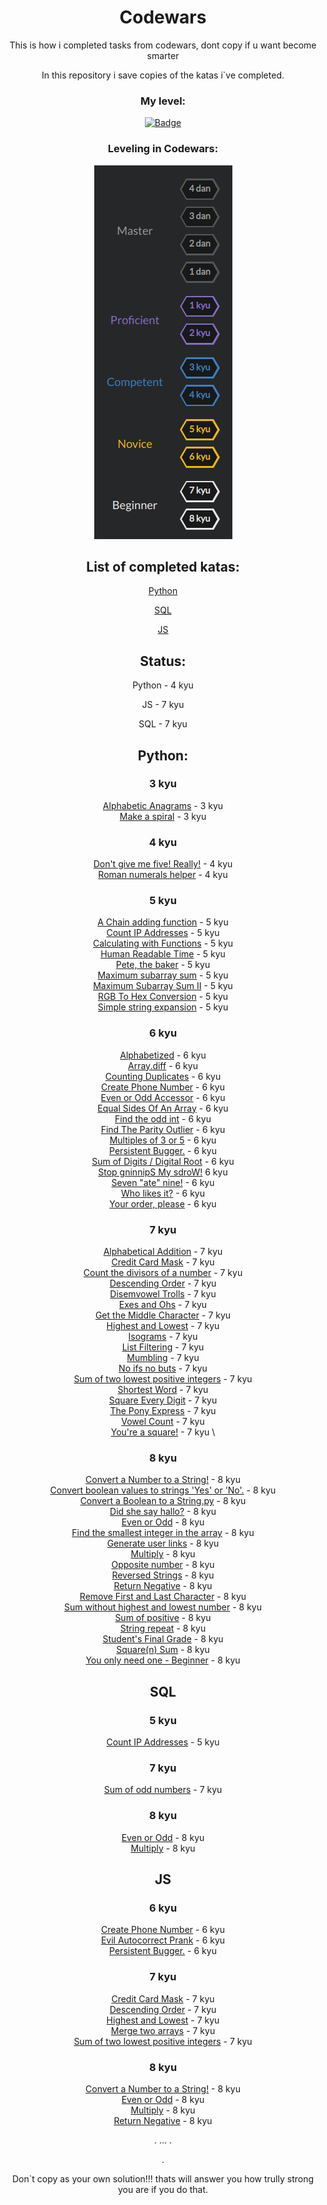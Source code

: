 <div align="center">

# Codewars

 This is how i completed tasks from codewars, dont copy if u want become smarter

In this repository i save copies of the katas i`ve completed. 



### My level:

[![Badge](https://www.codewars.com/users/FxrWhxt/badges/large)](https://www.codewars.com/users/FxrWhxt)

### Leveling in Codewars:


<img src="assets/levels.png" alt="levels">


## List of completed katas:

[Python](#python)

[SQL](#sql) 

[JS](#js)  

## Status:

Python - 4 kyu

JS - 7 kyu

SQL - 7 kyu

## Python:

### 3 kyu

[Alphabetic Anagrams](Python/Alphabetic%20Anagrams.py) - 3 kyu \
[Make a spiral](Python/Make%20a%20spiral.py) - 3 kyu

### 4 kyu

[Don't give me five! Really!](Python/Don't%20give%20me%20five!%20Really!.py) - 4 kyu \
[Roman numerals helper](Python/romannumeralshelper.py) - 4 kyu 


### 5 kyu

[A Chain adding function](Python/A%20Chain%20adding%20function.py) - 5 kyu \
[Count IP Addresses](Python/Count%20IP%20Addresses.py) - 5 kyu \
[Calculating with Functions](Python/Calculating%20with%20Functions.py) - 5 kyu \
[Human Readable Time](Python/Human%20Readable%20Time.py) - 5 kyu \
[Pete, the baker](Python/Pete,%20the%20baker.py) - 5 kyu \
[Maximum subarray sum](Python/Maximum%20subarray%20sum.py) - 5 kyu \
[Maximum Subarray Sum II](Python/Maximum%20Subarray%20Sum%20II.py) - 5 kyu \
[RGB To Hex Conversion](Python/RGB%20To%20Hex%20Conversion.py) - 5 kyu \
[Simple string expansion](Python/Simple%20string%20expansion.py) - 5 kyu 


### 6 kyu

[Alphabetized](Python/Alphabetized.py) - 6 kyu \
[Array.diff](Python/Array_diff.py) - 6 kyu \
[Counting Duplicates](Python/Counting%20Duplicates.py) - 6 kyu \
[Create Phone Number](Python/Create%20Phone%20Number.py) - 6 kyu \
[Even or Odd Accessor](Python/Even%20or%20Odd%20Accessor.py) - 6 kyu \
[Equal Sides Of An Array](Python/Equal%20Sides%20Of%20An%20Array.py) - 6 kyu \
[Find the odd int](Python/Find%20the%20odd%20int.py) - 6 kyu \
[Find The Parity Outlier](Python/Find%20The%20Parity%20Outlier.py) - 6 kyu \
[Multiples of 3 or 5](Python/Multiples%20of%203%20or%205.py) - 6 kyu \
[Persistent Bugger.](Python/Persistent%20Bugger..py) - 6 kyu \
[Sum of Digits / Digital Root](Python/Sum%20of%20Digits%20%20Digital%20Root.py) - 6 kyu \
[Stop gninnipS My sdroW!](Python/Stop%20gninnipS%20My%20sdroW!.py) 6 kyu \
[Seven "ate" nine!](Python/Seven%20"ate"%20nine!.py) - 6 kyu \
[Who likes it?](Python/Who%20likes%20it?.py) - 6 kyu \
[Your order, please](Python/Your%20order,%20please.py) - 6 kyu 


### 7 kyu

[Alphabetical Addition](Python/Alphabetical%20Addition.py) - 7 kyu \
[Credit Card Mask](Python/Credit%20Card%20Mask.py) - 7 kyu \
[Count the divisors of a number](Python/Count%20the%20divisors%20of%20a%20number.py) - 7 kyu \
[Descending Order](Python/Descending%20Order.py) - 7 kyu \
[Disemvowel Trolls](Python/Disemvowel%20Trolls.py) - 7 kyu \
[Exes and Ohs](Python/Exes%20and%20Ohs.py) - 7 kyu \
[Get the Middle Character](Python/Get%20the%20Middle%20Character.py) - 7 kyu \
[Highest and Lowest](Python/Highest%20and%20Lowest.py) - 7 kyu \
[Isograms](Python/Isograms.py) - 7 kyu \
[List Filtering](Python/List%20Filtering.py) - 7 kyu \
[Mumbling](Python/Mumbling.py) - 7 kyu \
[No ifs no buts](Python/No%20ifs%20no%20buts.py) - 7 kyu \
[Sum of two lowest positive integers](Python/Sum%20of%20two%20lowest%20positive%20integers.py) - 7 kyu \
[Shortest Word](Python/Shortest%20Word.py) - 7 kyu \
[Square Every Digit](Python/Square%20Every%20Digit.py) - 7 kyu \
[The Pony Express](Python/The%20Pony%20Express.py) - 7 kyu \
[Vowel Count](Python/Vowel%20Count.py) - 7 kyu \
[You're a square!](Python/You're%20a%20square!.py) - 7 kyu \





### 8 kyu


[Convert a Number to a String!](Python/Convert%20a%20Number%20to%20a%20S@github.comtring!.py) - 8 kyu \
[Convert boolean values to strings 'Yes' or 'No'.](Python/Convert%20boolean%20values%20to%20strings%20'Yes'%20or%20'No'..py) - 8 kyu \
[Convert a Boolean to a String.py](Python/Convert%20a%20Boolean%20to%20a%20String.py) - 8 kyu \
[Did she say hallo?](Python/Did%20she%20say%20hallo?.py) - 8 kyu \
[Even or Odd](Python/Even%20or%20Odd.py) - 8 kyu \
[Find the smallest integer in the array](Python/Find%20the%20smallest%20integer%20in%20the%20array.py) - 8 kyu \
[Generate user links](Python/Generate%20user%20links.py) - 8 kyu \
[Multiply](Python/Multiply.py) - 8 kyu \
[Opposite number](Python/Opposite%20number.py) - 8 kyu \
[Reversed Strings](Python/Reversed%20Strings.py) - 8 kyu \
[Return Negative](Python/Return%20Negative.py) - 8 kyu \
[Remove First and Last Character](Python/Remove%20First%20and%20Last%20Character.py) - 8 kyu \
[Sum without highest and lowest number](Python/Sum%20without%20highest%20and%20lowest%20number.py) - 8 kyu \
[Sum of positive](Python/Sum%20of%20positive.py) - 8 kyu \
[String repeat](Python/String%20repeat.py) - 8 kyu  \
[Student's Final Grade](Python/Student's%20Final%20Grade.py) - 8 kyu \
[Square(n) Sum](Python/Square(n)%20Sum.py) - 8 kyu \
[You only need one - Beginner](Python/You%20only%20need%20one%20-%20Beginner.py) - 8 kyu 

















## SQL

### 5 kyu

[Count IP Addresses](SQL/Count%20IP%20Addresses.sql) - 5 kyu

### 7 kyu 

[Sum of odd numbers](SQL/Sum%20of%20odd%20numbers.sql) - 7 kyu

### 8 kyu

[Even or Odd](SQL/Even%20or%20Odd.sql) - 8 kyu \
[Multiply](SQL/Multiply.sql) - 8 kyu 








## JS 

### 6 kyu


[Create Phone Number](JS/Create%20Phone%20Number.js) - 6 kyu \
[Evil Autocorrect Prank](JS/Evil%20Autocorrect%20Prank.js) - 6 kyu \
[Persistent Bugger.](JS/Persistent%20Bugger..js) - 6 kyu 


### 7 kyu

[Credit Card Mask](JS/Credit%20Card%20Mask.js) - 7 kyu \
[Descending Order](JS/Even%20or%20Odd.js) - 7 kyu \
[Highest and Lowest](JS/Highest%20and%20Lowest.js) - 7 kyu \
[Merge two arrays](JS/Merge%20two%20arrays.js) - 7 kyu \
[Sum of two lowest positive integers](JS/Sum%20of%20two%20lowest%20positive%20integers.js) - 7 kyu 





### 8 kyu


[Convert a Number to a String!](JS/Convert%20a%20Number%20to%20a%20String!.js) - 8 kyu \
[Even or Odd](JS/Even%20or%20Odd.js) - 8 kyu \
[Multiply](JS/Multiply.js) - 8 kyu \
[Return Negative](JS/Return%20Negative.js) - 8 kyu



.
...
.

.






Don`t copy as your own solution!!! thats will answer you how trully strong you are if you do that.
</div>
